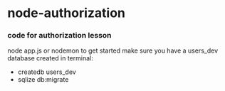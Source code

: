 node-authorization
==================

### code for authorization lesson

node app.js or nodemon to get started
make sure you have a users_dev database created
in terminal:

- createdb users_dev
- sqlize db:migrate
